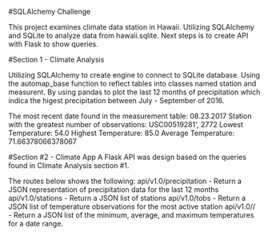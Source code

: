#SQLAlchemy Challenge

This project examines climate data station in Hawaii. Utilizing SQLAlchemy and SQLite to analyze data from hawaii.sqlite. Next steps is to create API with Flask to show queries. 

#Section 1 - Climate Analysis

Utilizing SQLAlchemy to create engine to connect to SQLite database. Using the automap_base function to reflect tables into classes named station and measurent. By using pandas to plot the last 12 months of precipitation which indica the higest precipitation between July - September of 2016.

The most recent date found in the measurement table: 08.23.2017
Station with the greatest number of observations: USC00519281', 2772
Lowest Temperature: 54.0
Highest Temperature: 85.0
Average Temperature: 71.66378066378067

#Section #2 - Climate App
A Flask API was design based on the queries found in Climate Analysis section #1.

The routes below shows the following: 
api/v1.0/precipitation - Return a JSON representation of precipitation data for the last 12 months
api/v1.0/stations - Return a JSON list of stations
api/v1.0/tobs - Return a JSON list of temperature observations for the most active station
api/v1.0/<start>/<end> -  Return a JSON list of the minimum, average, and maximum temperatures for a date range.


